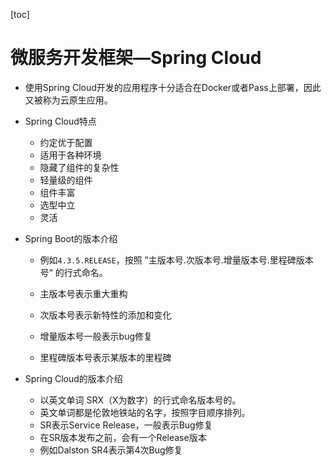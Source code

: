[toc]

# 微服务开发框架—Spring Cloud

- 使用Spring Cloud开发的应用程序十分适合在Docker或者Pass上部署，因此又被称为云原生应用。

- Spring Cloud特点

  - 约定优于配置
  - 适用于各种环境
  - 隐藏了组件的复杂性
  - 轻量级的组件
  - 组件丰富
  - 选型中立
  - 灵活

- Spring Boot的版本介绍

  - 例如`4.3.5.RELEASE`，按照 ”主版本号.次版本号.增量版本号.里程碑版本号“ 的行式命名。

  - 主版本号表示重大重构

  - 次版本号表示新特性的添加和变化

  - 增量版本号一般表示bug修复

  - 里程碑版本号表示某版本的里程碑

- Spring Cloud的版本介绍

  - 以英文单词 SRX（X为数字）的行式命名版本号的。
  - 英文单词都是伦敦地铁站的名字，按照字目顺序排列。
  - SR表示Service Release，一般表示Bug修复
  - 在SR版本发布之前，会有一个Release版本
  - 例如Dalston SR4表示第4次Bug修复